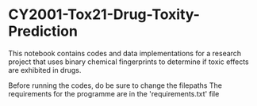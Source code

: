 # CY2001-Tox21-Drug-Toxity-Prediction
This notebook contains codes and data implementations for a research project that uses binary chemical fingerprints to determine if toxic effects are exhibited in drugs. 

Before running the codes, do be sure to change the filepaths
The requirements for the programme are in the 'requirements.txt' file 
